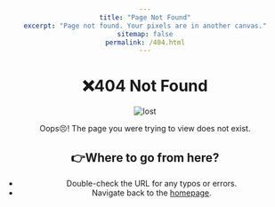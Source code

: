 ```yaml
---
title: "Page Not Found"
excerpt: "Page not found. Your pixels are in another canvas."
sitemap: false
permalink: /404.html
---
```


# ❌404 Not Found

<div align="center">

![lost](https://media1.tenor.com/m/GopcJIF_Y98AAAAC/lost-kermit.gif)

Oops😣! The page you were trying to view does not exist.

## 👉Where to go from here?

- Double-check the URL for any typos or errors.
- Navigate back to the [homepage](https://heyyoungsoul.github.io).

</div>

<style>
  body {
    text-align: center;
  }
</style>
